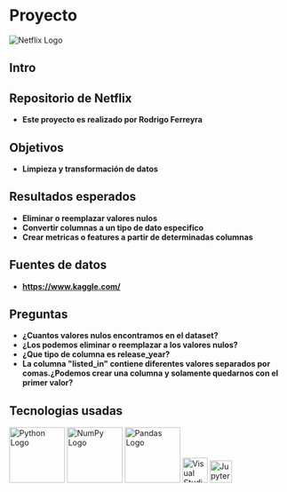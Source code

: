 # Proyecto

![Netflix Logo](https://upload.wikimedia.org/wikipedia/commons/6/69/Netflix_logo.svg)

## Intro

## Repositorio de Netflix
- **Este proyecto es realizado por Rodrigo Ferreyra**

## Objetivos

- **Limpieza y transformación de datos**

## Resultados esperados

- **Eliminar o reemplazar valores nulos**
- **Convertir columnas a un tipo de dato especifico**
- **Crear metricas o features a partir de determinadas columnas**

## Fuentes de datos
- **https://www.kaggle.com/**

## Preguntas

- **¿Cuantos valores nulos encontramos en el dataset?**
-  **¿Los podemos eliminar o reemplazar a los valores nulos?**
-  **¿Que tipo de columna es release_year?**
-  **La columna "listed_in" contiene diferentes valores separados por comas.¿Podemos crear una columna y solamente quedarnos con el primer valor?**

## Tecnologias usadas


<img src="https://www.python.org/static/community_logos/python-logo.png" alt="Python Logo" width="100">   <img src="https://raw.githubusercontent.com/numpy/numpy/main/branding/logo/primary/numpylogo.svg" alt="NumPy Logo" width="100">   <img src="https://pandas.pydata.org/static/img/pandas_white.svg" alt="Pandas Logo" width="100">   <img src="https://code.visualstudio.com/assets/images/code-stable.png" alt="Visual Studio Code Logo" width="45">   <img src="https://upload.wikimedia.org/wikipedia/commons/3/38/Jupyter_logo.svg" alt="Jupyter Notebook Logo" width="40">
